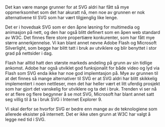 
Det kan være mange grunner for at SVG aldri har fått så mye oppmerksomhet som det har
akuratt nå, men noe av grunnen er nok alternativene til SVG som har vært tilgjenglig
like lenge. 

Det er i hovedsak SVG som er den åpne løsning for multimedia og animasjon på nett,
og den har også blitt definert som en åpen web standard av W3C. Det finnes
flere store propertiære konkurenter, som har fått mye større annerkjennelse. Vi kan 
blant annet nevne Adobe Flash og Microsoft Silverlight, som begge har blitt tatt i
bruk av utviklere og blir benyttet i stor grad på nettsider i dag. 

Flash har alltid hatt den største markeds andeling på grunn av sin tidlige ankomst. 
Adobe har også utviklet god funksjonalit for både video og lyd via Flash som SVG 
enda ikke har noe god implemtasjon på. Mye av grunnen til at det finnes så mange 
alternativer til SVG er at SVG aldri har blitt skikkelig implementert i noen nettleser, 
men det har heller vært et litt uferdig prosjekt som har gjort det vanskelig for 
utviklere og ta det i bruk. Trenden vi ser nå er at flere og flere begynner å se mot SVG,
Microsoft har blant annet satt seg villig til å ta i bruk SVG i Internet Explorer 9. 

Vi skal derfor se hvorfor SVG er bedre enn mange av de teknologiene som allerede 
eksister på internett. Det er ikke uten grunn at W3C har valgt å legge ned tid i SVG.
